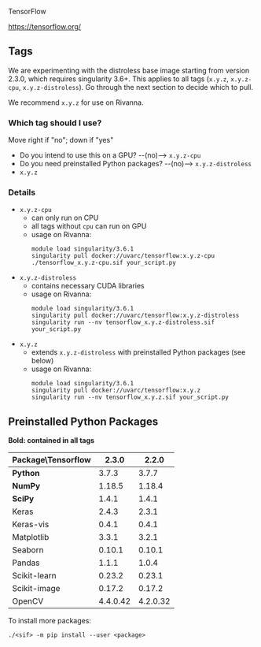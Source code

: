 TensorFlow

https://tensorflow.org/

## Tags
We are experimenting with the distroless base image starting from version 2.3.0, which requires singularity 3.6+. This applies to all tags (`x.y.z`, `x.y.z-cpu`, `x.y.z-distroless`). Go through the next section to decide which to pull.

We recommend `x.y.z` for use on Rivanna.

### Which tag should I use?

Move right if "no"; down if "yes"

- Do you intend to use this on a GPU? --(no)--> `x.y.z-cpu`
- Do you need preinstalled Python packages? --(no)--> `x.y.z-distroless`
- `x.y.z`

### Details

- `x.y.z-cpu`
    - can only run on CPU
    - all tags without `cpu` can run on GPU
    - usage on Rivanna:
        ```
        module load singularity/3.6.1
        singularity pull docker://uvarc/tensorflow:x.y.z-cpu
        ./tensorflow_x.y.z-cpu.sif your_script.py
        ```
- `x.y.z-distroless`
    - contains necessary CUDA libraries
    - usage on Rivanna:
        ```
        module load singularity/3.6.1
        singularity pull docker://uvarc/tensorflow:x.y.z-distroless
        singularity run --nv tensorflow_x.y.z-distroless.sif your_script.py
        ```
- `x.y.z`
    - extends `x.y.z-distroless` with preinstalled Python packages (see below)
    - usage on Rivanna:
        ```
        module load singularity/3.6.1
        singularity pull docker://uvarc/tensorflow:x.y.z
        singularity run --nv tensorflow_x.y.z.sif your_script.py
        ```

## Preinstalled Python Packages
**Bold: contained in all tags**

| Package\Tensorflow| 2.3.0 | 2.2.0 |
|---|---|---| 
|**Python**   | 3.7.3   | 3.7.7   |
|**NumPy**    | 1.18.5  | 1.18.4  |
|**SciPy**    | 1.4.1   | 1.4.1   |
|Keras        | 2.4.3   | 2.3.1   |
|Keras-vis    | 0.4.1   | 0.4.1   |
|Matplotlib   | 3.3.1   | 3.2.1   |
|Seaborn      | 0.10.1  | 0.10.1  |
|Pandas       | 1.1.1   | 1.0.4   |
|Scikit-learn | 0.23.2  | 0.23.1  |
|Scikit-image | 0.17.2  | 0.17.2  |
|OpenCV       | 4.4.0.42| 4.2.0.32|

To install more packages:
```
./<sif> -m pip install --user <package>
```
